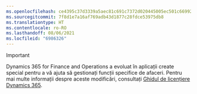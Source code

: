 ```yaml
---
ms.openlocfilehash: ce4395c37d3339a5aec81c691c7372d020445005ec501c669927ce1fbee2faae
ms.sourcegitcommit: 7f8d1e7a16af769adb43d1877c28fdce53975db8
ms.translationtype: HT
ms.contentlocale: ro-RO
ms.lasthandoff: 08/06/2021
ms.locfileid: "6986326"
---
```

> [!IMPORTANT]
> Dynamics 365 for Finance and Operations a evoluat în aplicații create special pentru a vă ajuta să gestionați funcții specifice de afaceri. Pentru mai multe informații despre aceste modificări, consultați [Ghidul de licențiere Dynamics 365](https://mbs.microsoft.com/Files/public/365/Dynamics365LicensingGuide.pdf).
 
